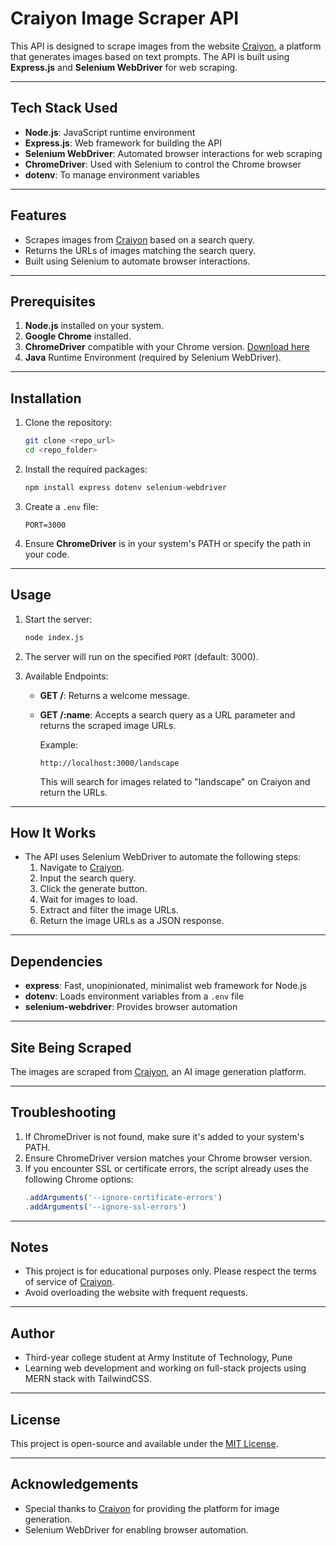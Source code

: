 
# Craiyon Image Scraper API

This API is designed to scrape images from the website [Craiyon](https://www.craiyon.com/), a platform that generates images based on text prompts. The API is built using **Express.js** and **Selenium WebDriver** for web scraping.

---

## Tech Stack Used
- **Node.js**: JavaScript runtime environment
- **Express.js**: Web framework for building the API
- **Selenium WebDriver**: Automated browser interactions for web scraping
- **ChromeDriver**: Used with Selenium to control the Chrome browser
- **dotenv**: To manage environment variables

---

## Features
- Scrapes images from [Craiyon](https://www.craiyon.com/) based on a search query.
- Returns the URLs of images matching the search query.
- Built using Selenium to automate browser interactions.

---

## Prerequisites
1. **Node.js** installed on your system.
2. **Google Chrome** installed.
3. **ChromeDriver** compatible with your Chrome version. [Download here](https://chromedriver.chromium.org/downloads)
4. **Java** Runtime Environment (required by Selenium WebDriver).

---

## Installation

1. Clone the repository:
    ```sh
    git clone <repo_url>
    cd <repo_folder>
    ```

2. Install the required packages:
    ```sh
    npm install express dotenv selenium-webdriver
    ```

3. Create a `.env` file:
    ```
    PORT=3000
    ```

4. Ensure **ChromeDriver** is in your system's PATH or specify the path in your code.

---

## Usage

1. Start the server:
    ```sh
    node index.js
    ```

2. The server will run on the specified `PORT` (default: 3000). 

3. Available Endpoints:
   - **GET /**: Returns a welcome message.
   - **GET /:name**: Accepts a search query as a URL parameter and returns the scraped image URLs.
     
     Example:
     ```
     http://localhost:3000/landscape
     ```
     This will search for images related to "landscape" on Craiyon and return the URLs.

---

## How It Works
- The API uses Selenium WebDriver to automate the following steps:
  1. Navigate to [Craiyon](https://www.craiyon.com/).
  2. Input the search query.
  3. Click the generate button.
  4. Wait for images to load.
  5. Extract and filter the image URLs.
  6. Return the image URLs as a JSON response.

---

## Dependencies
- **express**: Fast, unopinionated, minimalist web framework for Node.js
- **dotenv**: Loads environment variables from a `.env` file
- **selenium-webdriver**: Provides browser automation

---

## Site Being Scraped
The images are scraped from [Craiyon](https://www.craiyon.com/), an AI image generation platform.

---

## Troubleshooting
1. If ChromeDriver is not found, make sure it's added to your system's PATH.
2. Ensure ChromeDriver version matches your Chrome browser version.
3. If you encounter SSL or certificate errors, the script already uses the following Chrome options:
    ```js
    .addArguments('--ignore-certificate-errors')
    .addArguments('--ignore-ssl-errors')
    ```

---

## Notes
- This project is for educational purposes only. Please respect the terms of service of [Craiyon](https://www.craiyon.com/).
- Avoid overloading the website with frequent requests.

---

## Author
- Third-year college student at Army Institute of Technology, Pune
- Learning web development and working on full-stack projects using MERN stack with TailwindCSS.

---

## License
This project is open-source and available under the [MIT License](LICENSE).

---

## Acknowledgements
- Special thanks to [Craiyon](https://www.craiyon.com/) for providing the platform for image generation.
- Selenium WebDriver for enabling browser automation.
